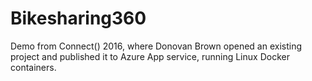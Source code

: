 # Bikesharing360
Demo from Connect() 2016, where Donovan Brown opened an existing project and published it to Azure App service, running Linux Docker containers.
